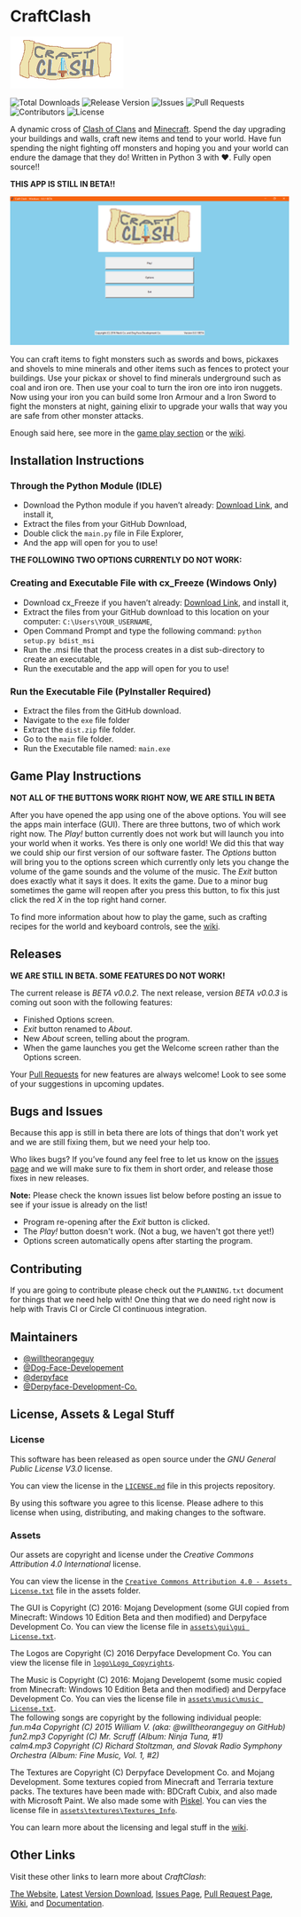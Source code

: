# CraftClash
![logo](https://github.com/Derpyface-Development-Co/Craft-Clash/raw/master/assets/logo/titlelogo.png)

![Total Downloads](https://img.shields.io/github/downloads/Derpyface-Development-Co/Craft-Clash/total.svg)
![Release Version](https://img.shields.io/github/release/Derpyface-Development-Co/Craft-Clash.svg)
![Issues](https://img.shields.io/github/issues/Derpyface-Development-Co/Craft-Clash.svg)
![Pull Requests](https://img.shields.io/github/issues-pr/Derpyface-Development-Co/Craft-Clash.svg)
![Contributors](https://img.shields.io/github/contributors/Derpyface-Development-Co/Craft-Clash.svg)
![License](https://img.shields.io/github/license/Derpyface-Development-Co/Craft-Clash.svg)

A dynamic cross of [Clash of Clans](http://supercell.com/en/games/clashofclans/) and [Minecraft](https://minecraft.net/en/). Spend the day upgrading your buildings and walls, craft new items and tend to your world. Have fun spending the night fighting off monsters and hoping you and your world can endure the damage that they do! Written in Python 3 with ❤. Fully open source!! 

**THIS APP IS STILL IN BETA!!**

![Welcome Screen](https://github.com/Derpyface-Development-Co/Craft-Clash/blob/master/doc/mainscreen.PNG)

You can craft items to fight monsters such as swords and bows, pickaxes and shovels to mine minerals and other items such as fences to protect your buildings. Use your pickax or shovel to find minerals underground such as coal and iron ore. Then use your coal to turn the iron ore into iron nuggets. Now using your iron you can build some Iron Armour and a Iron Sword to fight the monsters at night, gaining elixir to upgrade your walls that way you are safe from other monster attacks. 

Enough said here, see more in the [game play section](https://github.com/Derpyface-Development-Co/Craft-Clash#game-play-instructions) or the [wiki](https://github.com/Derpyface-Development-Co/Craft-Clash/wiki). 

## Installation Instructions
### Through the Python Module (IDLE)
- Download the Python module if you haven’t already: [Download Link](https://www.python.org/downloads), and install it,
- Extract the files from your GitHub Download,
- Double click the `main.py` file in File Explorer,
- And the app will open for you to use!

**THE FOLLOWING TWO OPTIONS CURRENTLY DO NOT WORK:** 

### Creating and Executable File with cx_Freeze (Windows Only)
- Download cx_Freeze if you haven’t already: [Download Link](https://pypi.python.org/packages/38/ae/2cf4f13f42d54b01e26b0b713298722b351ca5a2408b2a77953be67ffb25/cx_Freeze-5.0.win32-py3.5.exe#md5=05e531d442cb9e27d093ca1ee37a03f4), and install it,
- Extract the files from your GitHub download to this location on your computer: `C:\Users\YOUR_USERNAME`,
- Open Command Prompt and type the following command: `python setup.py bdist_msi`
- Run the .msi file that the process creates in a dist sub-directory to create an executable,
- Run the executable and the app will open for you to use!

### Run the Executable File (PyInstaller Required) 
- Extract the files from the GitHub download.
- Navigate to the `exe` file folder
- Extract the `dist.zip` file folder.
- Go to the `main` file folder.
- Run the Executable file named: `main.exe`

## Game Play Instructions
**NOT ALL OF THE BUTTONS WORK RIGHT NOW, WE ARE STILL IN BETA**

After you have opened the app using one of the above options. You will see the apps main interface (GUI). There are three buttons, two of which work right now. The *Play!* button currently does not work but will launch you into your world when it works. Yes there is only one world! We did this that way we could ship our first version of our software faster. The *Options* button will bring you to the options screen which currently only lets you change the volume of the game sounds and the volume of the music. The *Exit* button does exactly what it says it does. It exits the game. Due to a minor bug sometimes the game will reopen after you press this button, to fix this just click the red *X* in the top right hand corner. 

To find more information about how to play the game, such as crafting recipes for the world and keyboard controls, see the [wiki](https://github.com/Derpyface-Development-Co/Craft-Clash/wiki). 

## Releases
**WE ARE STILL IN BETA. SOME FEATURES DO NOT WORK!**

The current release is *BETA v0.0.2*. The next release, version *BETA v0.0.3* is coming out soon with the following features:
- Finished Options screen.
- *Exit* button renamed to *About*.
- New *About* screen, telling about the program.
- When the game launches you get the Welcome screen rather than the Options screen.

Your [Pull Requests](https://github.com/Derpyface-Development-Co/Craft-Clash/pulls) for new features are always welcome! Look to see some of your suggestions in upcoming updates.

## Bugs and Issues
Because this app is still in beta there are lots of things that don't work yet and we are still fixing them, but we need your help too.

Who likes bugs? If you’ve found any feel free to let us know on the [issues page](https://github.com/Derpyface-Development-Co/Craft-Clash/issues) and we will make sure to fix them in short order, and release those fixes in new releases.

**Note:** Please check the known issues list below before posting an issue to see if your issue is already on the list!
- Program re-opening after the *Exit* button is clicked.
- The *Play!* button doesn't work. (Not a bug, we haven't got there yet!)
- Options screen automatically opens after starting the program.

## Contributing
If you are going to contribute please check out the `PLANNING.txt` document for things that we need help with! One thing that we do need right now is help with Travis CI or Circle CI continuous integration.

## Maintainers
- [@willtheorangeguy](https://github.com/willtheorangeguy)
- [@Dog-Face-Developement](https://github.com/dog-face-development)
- [@derpyface](https://github.com/derpyface)
- [@Derpyface-Development-Co.](https://github.com/Derpyface-Development-Co/)

## License, Assets & Legal Stuff
### License
This software has been released as open source under the *GNU General Public License V3.0* license. 

You can view the license in the [`LICENSE.md`](https://github.com/Derpyface-Development-Co/Craft-Clash/blob/master/LICENSE) file in this projects repository.

By using this software you agree to this license. Please adhere to this license when using, distributing, and making changes to the software.

### Assets
Our assets are copyright and license under the *Creative Commons Attribution 4.0 International* license. 

You can view the license in the [`Creative Commons Attribution 4.0 - Assets License.txt`](https://github.com/Derpyface-Development-Co/Craft-Clash/blob/master/assets/Creative%20Commons%20Attribution%204.0%20-%20Assets%20License.txt) file in the assets folder.

The GUI is Copyright (C) 2016:
Mojang Development (some GUI copied from Minecraft: Windows 10 Edition Beta and then modified) and Derpyface Development Co. You can view the license file in [`assets\gui\gui License.txt`](https://github.com/Derpyface-Development-Co/Craft-Clash/blob/master/assets/gui/gui%20License.txt). 

The Logos are Copyright (C) 2016 Derpyface Development Co. You can view the license file in [`logo\Logo_Copyrights`](https://github.com/Derpyface-Development-Co/Craft-Clash/blob/master/assets/logo/Logo_Copyrights.txt).

The Music is Copyright (C) 2016: Mojang Developemt (some music copied from Minecraft: Windows 10 Edition Beta and then modified) and Derpyface Development Co. You can vies the license file in [`assets\music\music License.txt`](https://github.com/Derpyface-Development-Co/Craft-Clash/blob/master/assets/music/music%20License.txt).   
The following songs are copyright by the following individual people:   
*fun.m4a Copyright (C) 2015 William V. (aka: @willtheorangeguy on GitHub)*   
*fun2.mp3 Copyright (C) Mr. Scruff (Album: Ninja Tuna, #1)*    
*calm4.mp3 Copyright (C) Richard Stoltzman, and Slovak Radio Symphony Orchestra (Album: Fine Music, Vol. 1, #2)*

The Textures are Copyright (C) Derpyface Development Co. and Mojang Development. Some textures copied from Minecraft and Terraria texture packs. The textures have been made with: BDCraft Cubix, and also made with Microsoft Paint. We also made some with [Piskel](https://piskelapp.com). You can vies the license file in [`assets\textures\Textures_Info`](https://github.com/Derpyface-Development-Co/Craft-Clash/blob/master/assets/textures/Textures_Info.txt).

You can learn more about the licensing and legal stuff in the [wiki](https://github.com/Derpyface-Development-Co/Craft-Clash/wiki). 

## Other Links
Visit these other links to learn more about *CraftClash*:

[The Website](https://derpyface-development-co.github.io/craft-clash), [Latest Version Download](https://github.com/Derpyface-Development-Co/Craft-Clash/archive/beta-v0.0.2.zip), [Issues Page](https://github.com/Derpyface-Development-Co/Craft-Clash/issues), [Pull Request Page](https://github.com/Derpyface-Development-Co/Craft-Clash/pulls), [Wiki](https://github.com/Derpyface-Development-Co/Craft-Clash/wiki), and [Documentation](https://github.com/Derpyface-Development-Co/Craft-Clash/blob/master/README.md).
